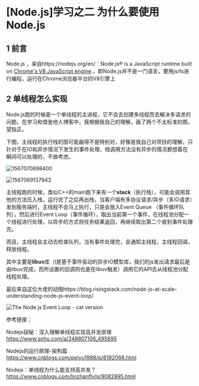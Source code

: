 # [Node.js]学习之二 为什么要使用Node.js

## 1 前言

Node.js ，来自https://nodejs.org/en/：Node.js® is a JavaScript runtime built on [Chrome's V8 JavaScript engine](https://v8.dev/).，即Node.js并不是一门语言，要用js/ts进行编程，运行在Chrome浏览器平台的V8引擎上

## 2 单线程怎么实现

Node.js跑的时候是一个单线程的主进程，它不会去创建多线程而去解决多请求的问题。在学习和借鉴他人博客中，我根据我自己的理解，画了两个不太标准的图，望指正。

下图，主线程的执行栈的图可能画得不是特别对，好像是我自己对项目的理解，只针对于在IO和异步情况下发生的事件处理，栈调用方法没有异步的情况都想着在瞬间可以处理的，不做考虑。

![1567070698400](C:\Users\Administrator\AppData\Roaming\Typora\typora-user-images\1567071458821.png)

![1567069137943](C:\Users\Administrator\AppData\Roaming\Typora\typora-user-images\1567069764170.png)

​		主线程跑的时候，类似C++的main跑下来有一个**stack**（执行栈），可能会调用其他的方法压入栈，运行完了之后再出栈，当客户端有多协议请求/异步（多IO请求）发到服务端时，主线程不会马上执行，只是会放入Event Queue （事件循环队列），然后进行Event Loop（事件循环），取出当前第一个事件，在线程池分配一个线程进行处理，以异步的方式将任务结果返回，再继续取出第二个直到事件处理完。

​		而且，主线程会主动去检查队列，当有事件处理完，会通知主线程，主线程回调，释放线程。

​		其中主要是**libuv**库（l是基于事件驱动的异步IO模型库，我们的js发出请求最后是由libuv完成，而所设置的回调则也是在libuv触发）调用它的API去从线程池分配线程处理。

​		最后来自这位大佬的动图https://blog.risingstack.com/node-js-at-scale-understanding-node-js-event-loop/

![The Node.js Event Loop - cat version](https://blog-assets.risingstack.com/2017/01/cat-node-js-event-loop-.gif)

参考链接：

Nodejs探秘：深入理解单线程实现高并发原理  https://www.sohu.com/a/248807106_495695

Nodejs的运行原理-架构篇 https://www.cnblogs.com/peiyu1988/p/8192066.html

Nodejs：单线程为什么能支持高并发？https://www.cnblogs.com/linzhanfly/p/9082895.html